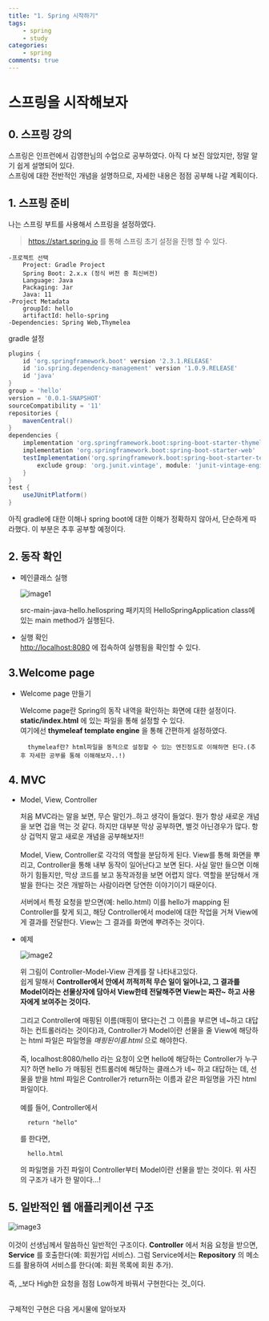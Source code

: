 ```yaml
---
title: "1. Spring 시작하기"
tags: 
    - spring 
    - study
categories: 
    - spring
comments: true
---
```


# 스프링을 시작해보자

## 0. 스프링 강의

스프링은 인프런에서 김영한님의 수업으로 공부하였다. 아직 다 보진 않았지만, 정말 알기 쉽게 설명되어 있다. <br/>
스프링에 대한 전반적인 개념을 설명하므로, 자세한 내용은 점점 공부해 나갈 계획이다. <br/>

## 1. 스프링 준비

나는 스프링 부트를 사용해서 스프링을 설정하였다.<br/>
> <https://start.spring.io> 를 통해 스프링 초기 설정을 진행 할 수 있다.

```
-프로젝트 선택
    Project: Gradle Project
    Spring Boot: 2.x.x (정식 버전 중 최신버전)
    Language: Java
    Packaging: Jar
    Java: 11
-Project Metadata
    groupId: hello
    artifactId: hello-spring
-Dependencies: Spring Web,Thymelea
```

gradle 설정
```gradle
plugins {
    id 'org.springframework.boot' version '2.3.1.RELEASE'
    id 'io.spring.dependency-management' version '1.0.9.RELEASE'
    id 'java'
}
group = 'hello'
version = '0.0.1-SNAPSHOT'
sourceCompatibility = '11'
repositories {
    mavenCentral()
}
dependencies {
    implementation 'org.springframework.boot:spring-boot-starter-thymeleaf'
    implementation 'org.springframework.boot:spring-boot-starter-web'
    testImplementation('org.springframework.boot:spring-boot-starter-test') {
        exclude group: 'org.junit.vintage', module: 'junit-vintage-engine'
    }
}
test {
    useJUnitPlatform()
}
```

아직 gradle에 대한 이해나 spring boot에 대한 이해가 정확하지 않아서, 단순하게 따라했다. 이 부분은 추후 공부할 예정이다.

## 2. 동작 확인

- 메인클래스 실행
    <br/>

    ![image1](https://bh981013.github.io/images/2022-02-11/2022-02-11-1.PNG)

    src-main-java-hello.hellospring 패키지의 HelloSpringApplication class에 있는 main method가 실행된다.
- 실행 확인
    <br/>
    <http://localhost:8080> 에 접속하여 실행됨을 확인할 수 있다.

## 3.Welcome page

- Welcome page 만들기

    Welcome page란 Spring의 동작 내역을 확인하는 화면에 대한 설정이다. __static/index.html__ 에 있는 파일을 통해 설정할 수 있다.<br/>
    여기에선 __thymeleaf template engine__ 을 통해 간편하게 설정하였다.

        thymeleaf란? html파일을 동적으로 설정할 수 있는 엔진정도로 이해하면 된다.(추후 자세한 공부를 통해 이해해보자..!)
        
## 4. MVC

- Model, View, Controller

    처음 MVC라는 말을 보면, 무슨 말인가..하고 생각이 들었다. 뭔가 항상 새로운 개념을 보면 겁을 먹는 것 같다. 하지만 대부분 막상 공부하면, 별것 아닌경우가 많다. 항상 겁먹지 말고 새로운 개념을 공부해보자!!
    <br/><br/>
    Model, View, Controller로 각각의 역할을 분담하게 된다. View를 통해 화면을 뿌리고, Controller을 통해 내부 동작이 일어난다고 보면 된다. 사실 말만 들으면 이해하기 힘들지만, 막상 코드를 보고 동작과정을 보면 어렵지 않다. 역할을 분담해서 개발을 한다는 것은 개발하는 사람이라면 당연한 이야기이기 때문이다.
    
    서버에서 특정 요청을 받으면(예: hello.html) 이를 hello가 mapping 된 Controller를 찾게 되고, 해당 Controller에서 model에 대한 작업을 거쳐 View에게 결과를 전달한다. View는 그 결과를 화면에 뿌려주는 것이다.

- 예제

    ![image2](https://bh981013.github.io/images/2022-02-11/2022-02-11-2.PNG)

    위 그림이 Controller-Model-View 관계를 잘 나타내고있다.<br/>
    쉽게 말해서 __Controller에서 안에서 끼적끼적 무슨 일이 일어나고, 그 결과를 Model이라는 선물상자에 담아서 View한테 전달해주면 View는 짜잔~ 하고 사용자에게 보여주는 것이다.__
    <br/>
    <br/>
    그리고 Controller에 매핑된 이름(매핑이 됐다는건 그 이름을 부르면 네~하고 대답하는 컨트롤러라는 것이다)과, Controller가 Model이란 선물을 줄 View에 해당하는 html 파일은 파일명을 _매핑된이름.html_ 으로 해야한다.
    <br/>
    <br/>
    즉, localhost:8080/hello 라는 요청이 오면 hello에 해당하는 Controller가 누구지? 하면 hello 가 매핑된 컨트롤러에 해당하는 클래스가 네~ 하고 대답하는 데, 선물을 받을 html 파일은 Controller가 return하는 이름과 같은 파일명을 가진 html파일이다. <br/><br/>
    예를 들어, Controller에서 

        return "hello"
    를 한다면,

        hello.html
    의 파일명을 가진 파일이 Controller부터 Model이란 선물을 받는 것이다.
     위 사진의 구조가 내가 한 말이다...!

## 5. 일반적인 웹 애플리케이션 구조

![image3](https://bh981013.github.io/images/2022-02-11/2022-02-11-3.PNG)
<br/><br/>
이것이 선생님께서 말씀하신 일반적인 구조이다. __Controller__ 에서 처음 요청을 받으면, __Service__ 를 호출한다(예: 회원가입 서비스). 그럼 Service에서는 __Repository__ 의 메소드를 활용하여 서비스를 한다(예: 회원 목록에 회원 추가).<br/><br/>
즉, _보다 High한 요청을 점점 Low하게 바꿔서 구현한다는 것_이다.<br/><br/>

구체적인 구현은 다음 게시물에 알아보자


